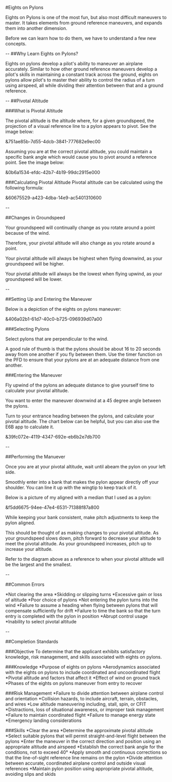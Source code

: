 #Eights on Pylons

Eights on Pylons is one of the most fun, but also most difficult maneuvers to master. It takes elements from ground reference maneuvers, and expands them into another dimension.

Before we can learn how to do them, we have to understand a few new concepts.

--
##Why Learn Eights on Pylons?

Eights on pylons develop a pilot's ability to maneuver an airplane accurately. Similar to how other ground reference maneuvers develop a pilot's skills in maintaining a constant track across the ground, eights on pylons allow pilot's to master their ability to control the radius of a turn using airspeed, all while dividing their attention between that and a ground reference.


--
##Pivotal Altitude

###What is Pivotal Altitude

The pivotal altitude is the altitude where, for a given groundspeed, the projection of a visual reference line to a pylon appears to pivot. See the image below:

&751ae85b-7d55-4dcb-3841-777682e9ec00

Assuming you are at the correct pivotal altitude, you could maintain a specific bank angle which would cause you to pivot around a reference point. See the image below:

&0b6a1534-efdc-42b7-4b19-99dc2915e000

###Calculating Pivotal Altitude
Pivotal altitude can be calculated using the following formula:

&60675529-a423-4dba-14e9-ac5401310600

--

##Changes in Groundspeed

Your groundspeed will continually change as you rotate around a point because of the wind.

Therefore, your pivotal altitude will also change as you rotate around a point.

Your pivotal altitude will always be highest when flying downwind, as your groundspeed will be higher.

Your pivotal altitude will always be the lowest when flying upwind, as your groundspeed will be lower.

--

##Setting Up and Entering the Maneuver

Below is a depiction of the eights on pylons maneuver:

&406a02b1-61d7-40c0-b725-096939d07a00

###Selecting Pylons

Select pylons that are perpendicular to the wind.

A good rule of thumb is that the pylons should be about 16 to 20 seconds away from one another if you fly between them. Use the timer function on the PFD to ensure that your pylons are at an adequate distance from one another.

###Entering the Maneuver

Fly upwind of the pylons an adequate distance to give yourself time to calculate your pivotal altitude.

You want to enter the maneuver downwind at a 45 degree angle between the pylons.

Turn to your entrance heading between the pylons, and calculate your pivotal altitude. The chart below can be helpful, but you can also use the E6B app to calculate it.

&39fc072e-4119-4347-692e-eb6b2e7db700

--

##Performing the Manuever

Once you are at your pivotal altitude, wait until abeam the pylon on your left side.

Smoothly enter into a bank that makes the pylon appear directly off your shoulder. You can line it up with the wingtip to keep track of it.

Below is a picture of my aligned with a median that I used as a pylon:

&f5dd6675-94ee-47e4-6531-71388f87a800

While keeping your bank consistent, make pitch adjustments to keep the pylon aligned.

This should be thought of as making changes to your pivotal altitude. As your groundspeed slows down, pitch forward to decrease your altitude to meet the pivotal altitude. As your groundspeed increases, pitch up to increase your altitude.

Refer to the diagram above as a reference to when your pivotal altitude will be the largest and the smallest.


--

##Common Errors

*Not clearing the area
*Skidding or slipping turns
*Excessive gain or loss of altitude
*Poor choice of pylons
*Not entering the pylon turns into the wind
*Failure to assume a heading when flying between pylons that will compensate sufficiently for drift
*Failure to time the bank so that the turn entry is completed with the pylon in position
*Abrupt control usage
*Inability to select pivotal altitude

--

##Completion Standards

###Objective
To determine that the applicant exhibits satisfactory knowledge, risk management, and skills associated with eights on pylons.

###Knowledge
*Purpose of eights on pylons
*Aerodynamics associated with the eights on pylons to include coordinated and uncoordinated flight
*Pivotal altitude and factors that affect it
*Effect of wind on ground track
*Phases of the eights on pylons maneuver from entry to recover

###Risk Management
*Failure to divide attention between airplane control and orientation
*Collision hazards, to include aircraft, terrain, obstacles, and wires
*Low altitude maneuvering including, stall, spin, or CFIT
*Distractions, loss of situational awareness, or improper task management
*Failure to maintain coordinated flight
*Failure to manage energy state
*Emergency landing considerations

###Skills
*Clear the area
*Determine the approximate pivotal altitude
*Select suitable pylons that will permit straight-and-level flight between the pylons
*Enter the maneuver in the correct direction and position using an appropriate altitude and airspeed
*Establish the correct bank angle for the conditions, not to exceed 40°
*Apply smooth and continuous corrections so that the line-of-sight reference line remains on the pylon
*Divide attention between accurate, coordinated airplane control and outside visual references
*Maintain pylon position using appropriate pivotal altitude, avoiding slips and skids

